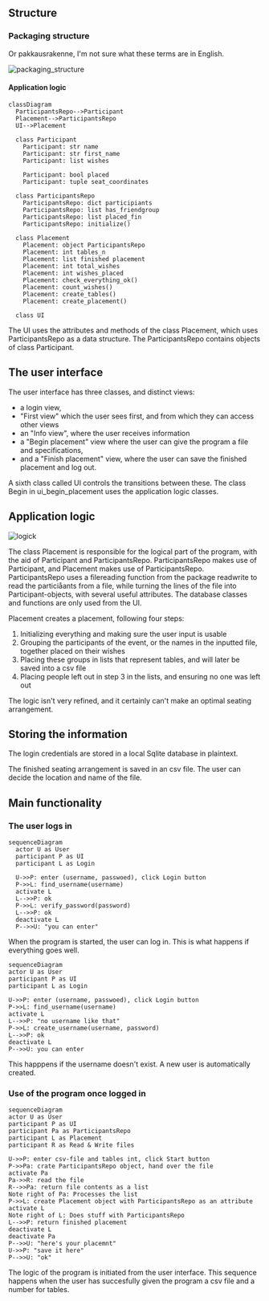 
## Structure

### Packaging structure
Or pakkausrakenne, I'm not sure what these terms are in English.

![packaging_structure](https://user-images.githubusercontent.com/94612974/166560603-d2c0b919-5ab0-4368-839c-7479ff890acf.png)

#### Application logic
```mermaid
classDiagram
  ParticipantsRepo-->Participant
  Placement-->ParticipantsRepo
  UI-->Placement

  class Participant
    Participant: str name
    Participant: str first_name
    Participant: list wishes

    Participant: bool placed
    Participant: tuple seat_coordinates
    
  class ParticipantsRepo
    ParticipantsRepo: dict participiants
    ParticipantsRepo: list has_friendgroup
    ParticipantsRepo: list placed_fin
    ParticipantsRepo: initialize()
  
  class Placement
    Placement: object ParticipantsRepo
    Placement: int tables_n
    Placement: list finished placement
    Placement: int total_wishes
    Placement: int wishes_placed
    Placement: check_everything_ok()
    Placement: count_wishes()
    Placement: create_tables()
    Placement: create_placement()
    
  class UI
  ```
  The UI uses the attributes and methods of the class Placement, which uses ParticipantsRepo as a data structure. The ParticipantsRepo contains objects of class Participant.

## The user interface
The user interface has three classes, and distinct views:

- a login view,
- "First view" which the user sees first, and from which they can access other views
- an "Info view", where the user receives information
- a "Begin placement" view where the user can give the program a file and specifications,
- and a "Finish placement" view, where the user can save the finished placement and log out.

A sixth class called UI controls the transitions between these. The class Begin in ui_begin_placement uses the application logic classes.

## Application logic

![logick](https://user-images.githubusercontent.com/94612974/166562289-a83cb828-1021-45ab-b08f-fa3a11120fa9.png)

The class Placement is responsible for the logical part of the program, with the aid of Participant and ParticipantsRepo. ParticipantsRepo makes use of Participant, and Placement makes use of ParticipantsRepo. ParticipantsRepo uses a filereading function from the package readwrite to read the particiåants from a file, while turning the lines of the file into Participant-objects, with several useful attributes. The database classes and functions are only used from the UI.

Placement creates a placement, following four steps:

1. Initializing everything and making sure the user input is usable
2. Grouping the participants of the event, or the names in the inputted file, together placed on their wishes
3. Placing these groups in lists that represent tables, and will later be saved into  a csv file
4. Placing people left out in step 3 in the lists, and ensuring no one was left out

The logic isn't very refined, and it certainly can't make an optimal seating arrangement.

## Storing the information
The login credentials are stored in a local Sqlite database in plaintext.

The finished seating arrangement is saved in an csv file. The user can decide the location and name of the file.

## Main functionality
### The user logs in

```mermaid
sequenceDiagram
  actor U as User
  participant P as UI
  participant L as Login
  
  U->>P: enter (username, passwoed), click Login button
  P->>L: find_username(username)
  activate L
  L-->>P: ok
  P->>L: verify_password(password)
  L-->>P: ok
  deactivate L
  P-->>U: "you can enter"
  ```
  When the program is started, the user can log in. This is what happens if everything goes well.
  
  ```mermaid
sequenceDiagram
  actor U as User
  participant P as UI
  participant L as Login
  
  U->>P: enter (username, passwoed), click Login button
  P->>L: find_username(username)
  activate L
  L-->>P: "no username like that"
  P->>L: create_username(username, password)
  L-->>P: ok
  deactivate L
  P-->>U: you can enter
  ```
  This happpens if the username doesn't exist. A new user is automatically created.
  
  ### Use of the program once logged in
  
  ```mermaid
  sequenceDiagram
  actor U as User
  participant P as UI
  participant Pa as ParticipantsRepo
  participant L as Placement
  participant R as Read & Write files

  U->>P: enter csv-file and tables int, click Start button
  P->>Pa: crate ParticipantsRepo object, hand over the file
  activate Pa
  Pa->>R: read the file
  R-->>Pa: return file contents as a list
  Note right of Pa: Processes the list
  P->>L: create Placement object with ParticipantsRepo as an attribute
  activate L
  Note right of L: Does stuff with ParticipantsRepo
  L-->>P: return finished placement
  deactivate L
  deactivate Pa
  P-->>U: "here's your placemnt"
  U->>P: "save it here"
  P-->>U: "ok"
```
  
  The logic of the program is initiated from the user interface. This sequence happens when the user has succesfully given the program a csv file and a number for tables.
